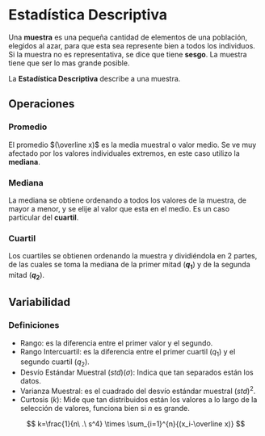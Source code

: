 # Estadística Descriptiva

Una **muestra** es una pequeña cantidad de elementos de una población, elegidos al azar, para que esta sea represente bien a todos los individuos. Si la muestra no es representativa, se dice que tiene **sesgo**. La muestra tiene que ser lo mas grande posible.

La **Estadística Descriptiva** describe a una muestra.

## Operaciones

### Promedio

El promedio $(\overline x)$ es la media muestral o valor medio. Se ve muy afectado por los valores individuales extremos, en este caso utilizo la **mediana**.

### Mediana

La mediana se obtiene ordenando a todos los valores de la muestra, de mayor a menor, y se elije al valor que esta en el medio. Es un caso particular del **cuartil**.

### Cuartil

Los cuartiles se obtienen ordenando la muestra y dividiéndola en 2 partes, de las cuales se toma la mediana de la primer mitad (**$q_1$**) y de la segunda mitad (**$q_2$**).

## Variabilidad

### Definiciones

- Rango: es la diferencia entre el primer valor y el segundo.
- Rango Intercuartil: es la diferencia entre el primer cuartil ($q_1$) y el segundo cuartil ($q_2$).
- Desvío Estándar Muestral $(std)(\sigma)$: Indica que tan separados están los datos.
- Varianza Muestral: es el cuadrado del desvío estándar muestral ${(std)}^2$.
- Curtosis $(k)$: Mide que tan distribuidos están los valores a lo largo de la selección de valores, funciona bien si $n$ es grande.

$$
k=\frac{1}{n\ .\ s^4} \times \sum_{i=1}^{n}{(x_i-\overline x)}
$$